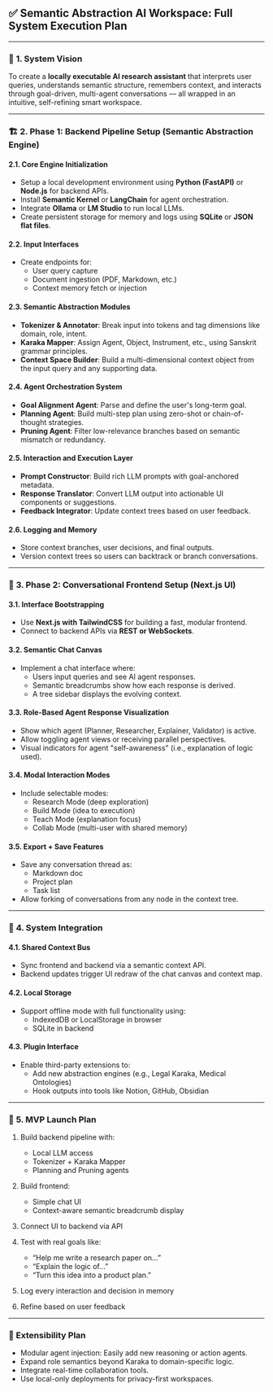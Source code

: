 
## ✅ Semantic Abstraction AI Workspace: Full System Execution Plan

---

### 🧠 **1. System Vision**

To create a **locally executable AI research assistant** that interprets user queries, understands semantic structure, remembers context, and interacts through goal-driven, multi-agent conversations — all wrapped in an intuitive, self-refining smart workspace.

---

### 🏗️ **2. Phase 1: Backend Pipeline Setup (Semantic Abstraction Engine)**

#### **2.1. Core Engine Initialization**
- Setup a local development environment using **Python (FastAPI)** or **Node.js** for backend APIs.
- Install **Semantic Kernel** or **LangChain** for agent orchestration.
- Integrate **Ollama** or **LM Studio** to run local LLMs.
- Create persistent storage for memory and logs using **SQLite** or **JSON flat files**.

#### **2.2. Input Interfaces**
- Create endpoints for:
  - User query capture
  - Document ingestion (PDF, Markdown, etc.)
  - Context memory fetch or injection

#### **2.3. Semantic Abstraction Modules**
- **Tokenizer & Annotator**: Break input into tokens and tag dimensions like domain, role, intent.
- **Karaka Mapper**: Assign Agent, Object, Instrument, etc., using Sanskrit grammar principles.
- **Context Space Builder**: Build a multi-dimensional context object from the input query and any supporting data.

#### **2.4. Agent Orchestration System**
- **Goal Alignment Agent**: Parse and define the user's long-term goal.
- **Planning Agent**: Build multi-step plan using zero-shot or chain-of-thought strategies.
- **Pruning Agent**: Filter low-relevance branches based on semantic mismatch or redundancy.

#### **2.5. Interaction and Execution Layer**
- **Prompt Constructor**: Build rich LLM prompts with goal-anchored metadata.
- **Response Translator**: Convert LLM output into actionable UI components or suggestions.
- **Feedback Integrator**: Update context trees based on user feedback.

#### **2.6. Logging and Memory**
- Store context branches, user decisions, and final outputs.
- Version context trees so users can backtrack or branch conversations.

---

### 💬 **3. Phase 2: Conversational Frontend Setup (Next.js UI)**

#### **3.1. Interface Bootstrapping**
- Use **Next.js with TailwindCSS** for building a fast, modular frontend.
- Connect to backend APIs via **REST or WebSockets**.

#### **3.2. Semantic Chat Canvas**
- Implement a chat interface where:
  - Users input queries and see AI agent responses.
  - Semantic breadcrumbs show how each response is derived.
  - A tree sidebar displays the evolving context.

#### **3.3. Role-Based Agent Response Visualization**
- Show which agent (Planner, Researcher, Explainer, Validator) is active.
- Allow toggling agent views or receiving parallel perspectives.
- Visual indicators for agent "self-awareness" (i.e., explanation of logic used).

#### **3.4. Modal Interaction Modes**
- Include selectable modes:
  - Research Mode (deep exploration)
  - Build Mode (idea to execution)
  - Teach Mode (explanation focus)
  - Collab Mode (multi-user with shared memory)

#### **3.5. Export + Save Features**
- Save any conversation thread as:
  - Markdown doc
  - Project plan
  - Task list
- Allow forking of conversations from any node in the context tree.

---

### 🔄 **4. System Integration**

#### **4.1. Shared Context Bus**
- Sync frontend and backend via a semantic context API.
- Backend updates trigger UI redraw of the chat canvas and context map.

#### **4.2. Local Storage**
- Support offline mode with full functionality using:
  - IndexedDB or LocalStorage in browser
  - SQLite in backend

#### **4.3. Plugin Interface**
- Enable third-party extensions to:
  - Add new abstraction engines (e.g., Legal Karaka, Medical Ontologies)
  - Hook outputs into tools like Notion, GitHub, Obsidian

---

### 🚀 **5. MVP Launch Plan**

1. Build backend pipeline with:
   - Local LLM access
   - Tokenizer + Karaka Mapper
   - Planning and Pruning agents

2. Build frontend:
   - Simple chat UI
   - Context-aware semantic breadcrumb display

3. Connect UI to backend via API
4. Test with real goals like:
   - “Help me write a research paper on…”  
   - “Explain the logic of…”  
   - “Turn this idea into a product plan.”

5. Log every interaction and decision in memory
6. Refine based on user feedback

---

### 🧩 Extensibility Plan

- Modular agent injection: Easily add new reasoning or action agents.
- Expand role semantics beyond Karaka to domain-specific logic.
- Integrate real-time collaboration tools.
- Use local-only deployments for privacy-first workspaces.

